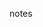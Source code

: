 notes

<!--
<li class="active">
  <p>
    <span>ram</span>
    <span>
      <i class="fa fa-edit"></i>
      <i class="fa fa-trash"></i>
    </span>
  </p>
  <p class="contact-number">Phone: 75747</p>
</li>

<ul class="add-contacts">
  <li class="active">
    <p class="contactDetail">
      <span>wr</span>
      <span>4545</span>
    </p>
    <span class="iconss borderLeft"
      ><i class="fa fa-edit editContact" onclick="editContact(this)"></i>
      <i class="fa fa-trash deleteContact"></i>
    </span>
  </li>
</ul> -->
